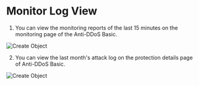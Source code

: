 # Monitor Log View

1. You can view the monitoring reports of the last 15 minutes on the monitoring page of the Anti-DDoS Basic.

![Create Object](https://github.com/jdcloudcom/cn/blob/edit/image/Basic%20Anti-DDos/report01.png)

2. You can view the last month's attack log on the protection details page of Anti-DDoS Basic.

![Create Object](https://github.com/jdcloudcom/cn/blob/edit/image/Basic%20Anti-DDos/report02.png)
